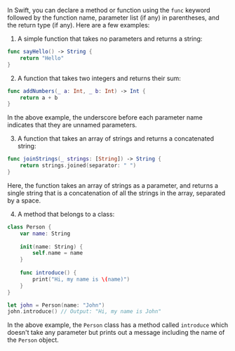 In Swift, you can declare a method or function using the `func` keyword followed by the function name, parameter list (if any) in parentheses, and the return type (if any). Here are a few examples:

1. A simple function that takes no parameters and returns a string:

```swift
func sayHello() -> String {
    return "Hello"
}
```

2. A function that takes two integers and returns their sum:

```swift
func addNumbers(_ a: Int, _ b: Int) -> Int {
    return a + b
}
```

In the above example, the underscore before each parameter name indicates that they are unnamed parameters.

3. A function that takes an array of strings and returns a concatenated string:

```swift
func joinStrings(_ strings: [String]) -> String {
    return strings.joined(separator: " ")
}
```

Here, the function takes an array of strings as a parameter, and returns a single string that is a concatenation of all the strings in the array, separated by a space.

4. A method that belongs to a class:

```swift
class Person {
    var name: String
    
    init(name: String) {
        self.name = name
    }
    
    func introduce() {
        print("Hi, my name is \(name)")
    }
}

let john = Person(name: "John")
john.introduce() // Output: "Hi, my name is John"
```

In the above example, the `Person` class has a method called `introduce` which doesn't take any parameter but prints out a message including the name of the `Person` object.